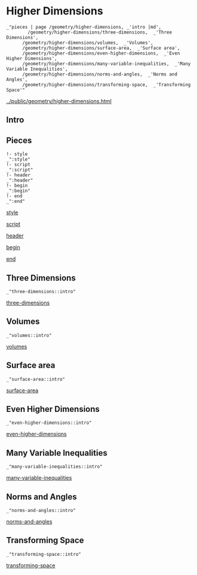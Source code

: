 # Higher Dimensions

    _"pieces | page /geometry/higher-dimensions, _'intro |md',
            /geometry/higher-dimensions/three-dimensions,  _'Three Dimensions',
          /geometry/higher-dimensions/volumes,  _'Volumes',
          /geometry/higher-dimensions/surface-area,  _'Surface area',
          /geometry/higher-dimensions/even-higher-dimensions,  _'Even Higher Dimensions',
          /geometry/higher-dimensions/many-variable-inequalities,  _'Many Variable Inequalities',
          /geometry/higher-dimensions/norms-and-angles,  _'Norms and Angles',
          /geometry/higher-dimensions/transforming-space,  _'Transforming Space'"

[../public/geometry/higher-dimensions.html](# "save:")


## Intro

## Pieces

    !- style
    _":style"
    !- script
    _":script"
    !- header
    _":header"
    !- begin
    _":begin"
    !- end
    _":end"

[style]() 

[script]()

[header]()

[begin]()

[end]()

## Three Dimensions

    _"three-dimensions::intro"


[three-dimensions](pages/geometry_higher-dimensions_three-dimensions.md "load:")

## Volumes

    _"volumes::intro"


[volumes](pages/geometry_higher-dimensions_volumes.md "load:")

## Surface area

    _"surface-area::intro"


[surface-area](pages/geometry_higher-dimensions_surface-area.md "load:")

## Even Higher Dimensions

    _"even-higher-dimensions::intro"


[even-higher-dimensions](pages/geometry_higher-dimensions_even-higher-dimensions.md "load:")

## Many Variable Inequalities

    _"many-variable-inequalities::intro"


[many-variable-inequalities](pages/geometry_higher-dimensions_many-variable-inequalities.md "load:")

## Norms and Angles

    _"norms-and-angles::intro"


[norms-and-angles](pages/geometry_higher-dimensions_norms-and-angles.md "load:")

## Transforming Space

    _"transforming-space::intro"


[transforming-space](pages/geometry_higher-dimensions_transforming-space.md "load:")